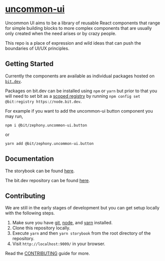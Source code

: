 # [uncommon-ui](https://https://zephony.github.io/uncommon-ui/)

Uncommon UI aims to be a library of reusable React components that range for simple building blocks to more complex components that are usually only created when the need arises or by crazy people.

This repo is a place of expression and wild ideas that can push the boundaries of UI/UX principles.

## Getting Started

Currently the components are available as individual packages hosted on [`bit.dev`](https://bit.dev/zephony/uncommon-ui).

Packages on bit.dev can be installed using `npm` or `yarn` but prior to that you will need to set bit as a [scoped registry](https://docs.bit.dev/docs/installing-components#configuring-bit-registry) by running `npm config set @bit:registry https://node.bit.dev`.

For example if you want to add the uncommon-ui button component you may run,

```
npm i @bit/zephony.uncommon-ui.button
```

or

```
yarn add @bit/zephony.uncommon-ui.button
```

## Documentation

The storybook can be found [here](https://https://zephony.github.io/uncommon-ui/).

The bit.dev repository can be found [here](https://bit.dev/zephony/uncommon-ui).

## Contributing

We are still in the early stages of development but you can get setup locally with the following steps.

1. Make sure you have [git](https://git-scm.com/), [node](https://nodejs.org/), and [yarn](https://classic.yarnpkg.com/en/docs/install) installed.
2. Clone this repository locally.
3. Execute `yarn` and then `yarn storybook` from the root directory of the repository.
4. Visit `http://localhost:9009/` in your browser.

Read the [CONTRIBUTING](https://github.com/Zephony/uncommon-ui/blob/master/README.md) guide for more.
